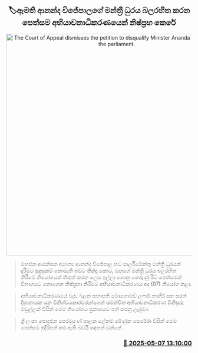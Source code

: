 <p align='center'><b><h2 align='center' title='The Court of Appeal dismisses the petition to disqualify Minister Ananda Wijepala from the parliament.'>🏷ඇමති ආනන්ද විජේපාලගේ මන්ත්‍රී ධුරය බලරහිත කරන පෙත්සම අභියාචනාධිකරණයෙන් නිෂ්ප්‍රභ කෙරේ</h2></b></p>
<p align='center'><img src='https://helakuru.sgp1.cdn.digitaloceanspaces.com/esana/images/lib/ananda-wijepala-minister-uy.jpg' width='600' alt='The Court of Appeal dismisses the petition to disqualify Minister Ananda Wijepala from the parliament.'></p>

> මහජන ආරක්ෂක අමාත්‍ය ආනන්ද විජේපාල හට පාර්ලිමේන්තු මන්ත්‍රී ධුරයක් දැරීමට සුදුසුකම් නොමැති බවට තීන්දු කොට, ඔහුගේ මන්ත්‍රී ධුරය බලරහිත කිරීමේ නියෝගයක් නිකුත් කරන ලෙස ඉල්ලා ගොනු කෙරුණු රිට් පෙත්සමක් විභාගයට නොගෙන නිෂ්ප්‍රභා කිරීමට අභියාචනාධිකරණය අද (07) නියෝග කළා.

> අභියාචනාධිකරණයේ වැඩ බලන සභාපති මොහොමඩ් ලෆාර් තාහීර් සහ සරත් දිසානායක යන විනිශ්චයකාරවරුන්ගෙන් සමන්විත අභියාචනාධිකරණ විනිසුරු මඩුල්ලක් විසින් මෙම නියෝගය ප්‍රකාශයට පත් කරනු ලැබුවා.

> ශ්‍රී ලංකා පොදුජන පෙරමුණේ පාලක ලේකම් රේණුක පෙරේරා විසින් මෙම පෙත්සම ඉදිරිපත් කර ඇති බවයි සඳහන් වන්නේ.



<h3 align='right'><a href='https://www.helakuru.lk/esana/p/109895/'>📅 2025-05-07 13:10:00</a></h3>
